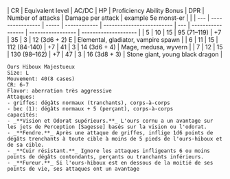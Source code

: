 

| CR  | Equivalent level | AC/DC | HP           | Proficiency Ability Bonus | DPR | Number of attacks | Damage per attack | example 5e monst-er  |     |
| --- | ---------------- | ----- | ------------ | ------------------------- | --- | ----------------- | ----------------- | -------------------- |
|  5   |     10             |  15     |  95 (71–119)            |  +7                          | 35    |   3                |      12 (3d6 + 2) E             |       Elemental, gladiator, vampire spawn               |
| 6   | 11               | 15    | 112 (84-140) | +7                        | 41  | 3                 | 14 (3d6 + 4)      | Mage, medusa, wyvern |
|  7   |  12                |  15     |   130 (98–162)           |  +7                          |  47   |    3               |  16 (3d8 + 3)                 |      Stone giant, young black dragon                |

```
Ours Hiboux Majestueux
Size: L
Mouvement: 40(8 cases)
CR: 6-7
Flavor: aberration très aggressive
Attaques:
- griffes: dégâts normaux (tranchants), corps-à-corps
- bec (1): dégâts normaux + 5 (perçant), corps-à-corps
capacités:
- _**Vision et Odorat supérieurs.**_ L'ours cornu a un avantage sur les jets de Perception [Sagesse] basés sur la vision ou l'odorat.
- _**Fendre.**_ Après une attaque de griffes, inflige 1d6 points de dégâts trenchants à toute cible à moins de 5 pieds de l'ours-hiboux et de sa cible.
- _**Cuir résistant.**_ Ignore les attaques infligeants 6 ou moins points de dégâts contondants, perçants ou tranchants inférieurs.
- _**Fureur.**_ Si l'ours-hiboux est en dessous de la moitié de ses points de vie, ses attaques ont un avantage
```
